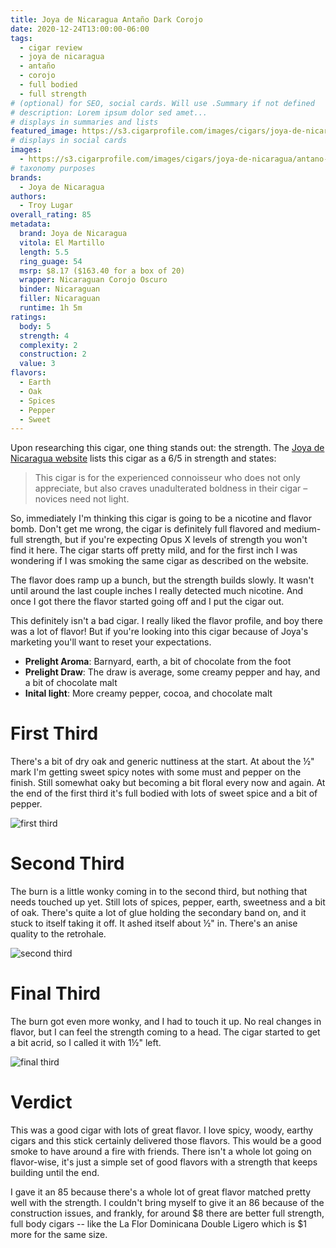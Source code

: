 ```yaml
---
title: Joya de Nicaragua Antaño Dark Corojo
date: 2020-12-24T13:00:00-06:00
tags:
  - cigar review
  - joya de nicaragua
  - antaño
  - corojo
  - full bodied
  - full strength
# (optional) for SEO, social cards. Will use .Summary if not defined
# description: Lorem ipsum dolor sed amet...
# displays in summaries and lists
featured_image: https://s3.cigarprofile.com/images/cigars/joya-de-nicaragua/antano-dark-corojo/cigar.png
# displays in social cards
images:
  - https://s3.cigarprofile.com/images/cigars/joya-de-nicaragua/antano-dark-corojo/first-third.jpg
# taxonomy purposes
brands:
  - Joya de Nicaragua
authors:
  - Troy Lugar
overall_rating: 85
metadata:
  brand: Joya de Nicaragua
  vitola: El Martillo
  length: 5.5
  ring_guage: 54
  msrp: $8.17 ($163.40 for a box of 20)
  wrapper: Nicaraguan Corojo Oscuro
  binder: Nicaraguan
  filler: Nicaraguan
  runtime: 1h 5m
ratings:
  body: 5
  strength: 4
  complexity: 2
  construction: 2
  value: 3
flavors:
  - Earth
  - Oak
  - Spices
  - Pepper
  - Sweet
---
```


Upon researching this cigar, one thing stands out: the strength. The [Joya de Nicaragua website](https://joyacigars.com/cigars/antano-dark-corojo/) lists this cigar as a 6/5 in strength and states:

  >This cigar is for the experienced connoisseur who does not only appreciate, but also craves unadulterated boldness in their cigar – novices need not light.

So, immediately I'm thinking this cigar is going to be a nicotine and flavor bomb. Don't get me wrong, the cigar is definitely full flavored and medium-full strength, but if you're expecting Opus X levels of strength you won't find it here. The cigar starts off pretty mild, and for the first inch I was wondering if I was smoking the same cigar as described on the website.

The flavor does ramp up a bunch, but the strength builds slowly. It wasn't until around the last couple inches I really detected much nicotine. And once I got there the flavor started going off and I put the cigar out.

This definitely isn't a bad cigar. I really liked the flavor profile, and boy there was a lot of flavor! But if you're looking into this cigar because of Joya's marketing you'll want to reset your expectations.

- **Prelight Aroma**: Barnyard, earth, a bit of chocolate from the foot
- **Prelight Draw**: The draw is average, some creamy pepper and hay, and a bit of chocolate malt
- **Inital light**: More creamy pepper, cocoa, and chocolate malt

# First Third

There's a bit of dry oak and generic nuttiness at the start. At about the &half;" mark I'm getting sweet spicy notes with some must and pepper on the finish. Still somewhat oaky but becoming a bit floral every now and again. At the end of the first third it's full bodied with lots of sweet spice and a bit of pepper.

![first third](https://s3.cigarprofile.com/images/cigars/joya-de-nicaragua/antano-dark-corojo/first-third.jpg)

# Second Third

The burn is a little wonky coming in to the second third, but nothing that needs touched up yet. Still lots of spices, pepper, earth, sweetness and a bit of oak. There's quite a lot of glue holding the secondary band on, and it stuck to itself taking it off. It ashed itself about &half;" in. There's an anise quality to the retrohale.

![second third](https://s3.cigarprofile.com/images/cigars/joya-de-nicaragua/antano-dark-corojo/second-third.jpg)

# Final Third

The burn got even more wonky, and I had to touch it up. No real changes in flavor, but I can feel the strength coming to a head. The cigar started to get a bit acrid, so I called it with 1&half;" left.

![final third](https://s3.cigarprofile.com/images/cigars/joya-de-nicaragua/antano-dark-corojo/final-third.jpg)

# Verdict

This was a good cigar with lots of great flavor. I love spicy, woody, earthy cigars and this stick certainly delivered those flavors. This would be a good smoke to have around a fire with friends. There isn't a whole lot going on flavor-wise, it's just a simple set of good flavors with a strength that keeps building until the end.

I gave it an 85 because there's a whole lot of great flavor matched pretty well with the strength. I couldn't bring myself to give it an 86 because of the construction issues, and frankly, for around $8 there are better full strength, full body cigars -- like the La Flor Dominicana Double Ligero which is $1 more for the same size.